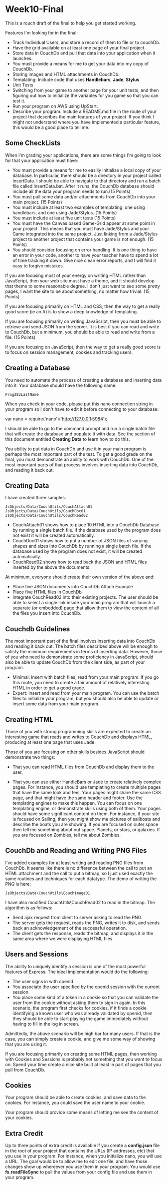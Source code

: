Week10-Final
============

This is a rouch draft of the final to help you get started working.

Features I'm looking for in the final:

- Track Individual Users, and store a record of them to file or to couchDb.
- Have the grid available on at least one page of your final project.
- Store data in CouchDb and pull that data into your application when it launches.
- You must provide a means for me to get your data into my copy of CouchDb.
- Storing images and HTML attachments in CouchDb.
- Templating: Include code that uses **Handlebars**, **Jade**, **Stylus**
- Unit Tests
- Switching from your game to another page for your unit tests, and then figuring out
how to initialize the variables for you game so that you can test it.
- Run your program on AWS using UpStart.
- Describe your program. Include a README.md file in the route of your
project that describes the main features of your project. If you think
I might not understand where you have implemented a particular feature,
this would be a good place to tell me. 

Some CheckLists
---------------

When I'm grading your applications, there are some things I'm going to look 
for that your application must have:

- You must provide a means for me to easiliy initialize a local copy of your 
database. In particular, there should be a directory in your project called
InsertData. I should be able to navigate to that directory and run a batch
file called InsertData.bat. After it runs, the CouchDb database should 
include all the data your program needs to run.(15 Points)
- You must pull some data and/or attachments from CouchDb into your main
project. (15 Points)
- You must include at least two examples of templating: one using handlebars,
and one using Jade/Stylus.  (15 Points)
- You must include at least five unit tests (15 Points)
- You must have the Canvas based Game-Grid appear at some point in your 
project. This means that you must have Jade/Stylus and your Game integrated 
into the same project. Just linking from a Jade/Stylus project to another 
project that contains your game is not enough.  (15 Points)
- You should consider focusing on error handling. It is one thing to have an
error in your code, another to have your teacher have to spend a lot of time
tracking it down. Give nice clean error reports, and I will find it easy to
forgive mistakes.

If you are focusing most of your energy on writing HTML rather than JavaScript,
then your web site must have a theme, and it should develop that theme to some
reasonable degree. I don't just want to see some pretty pages, I want the 
site to be about something, no matter how trivial. (15 Points)

If you are focusing primarily on HTML and CSS, then the way to get a really
good score (ie an A) is to show a deep knowledge of templating.

If you are focusing primarily on writing JavaScript, then you must be able to
retrieve and send JSON from the server. It is best if you can read and write
to CouchDb, but a minimum, you should be able to read and write from a file. 
(15 Points)

If you are focusing on JavaScript, then the way to get a really good score is to
focus on session management, cookies and tracking users.

Creating a Database
-------------------

You need to automate the process of creating a database and inserting 
data into it. Your database should have the following name:

	Prog282LastName

When you check in your code, please put this nano connection string in
your program so I don't have to edit it before connecting to your
database:

var nano = require('nano')('http://127.0.0.1:5984');

I should be able to go to the command prompt and run a single batch
file that will create the database and populate it with data. See the
section of this document entitled **Creating Data** to learn how to
do this. 

You ability to put data in CouchDb and use it in your main program is
perhaps the most important part of the test. To get a good 
grade on the final, you must demonstrate an ability to work with 
CouchDb. One of the most important parts of that process involves
inserting data into CouchDb, and reading it back out.

Creating Data
-------------

I have created three samples:

	JsObjects/Data/CouchUtils/CouchAttach01
	JsObjects/Data/CouchUtils/CouchDoc01
	JsObjects/Data/CouchUtils/CouchRead02
	
- CouchAttach01 shows how to place 10 HTML into a CouchDb Database by
running a single batch file. If the database used by the program 
does not exist it will be created automatically.
- CouchDoc01 shows how to put a number of JSON files of varying shapes
and sizes into CouchDb by running a single batch file. If the database
used by the program does not exist, it will be created automatically.
- CouchRead02 shows how to read back the JSON and HTML files inserted
by the above the documents.

At minimum, everyone should create their own version of the above and:

- Place five JSON documents into CouchDb Attach Example 
- Place five HTML files in CouchDb 
- Integrate CouchRead02 into their existing projects. The user 
should be able to select a single link inside your main program that 
will launch a separate (or embedded) page that allow them to view 
the content of all the files you insert into CouchDb.

Couchdb Guidelines
------------------

The most important part of the final involves inserting data into
CouchDb and reading it back out. The batch files described above
will be enough to satisfy the minimum requirements in terms of 
inserting data. However, those of you who need to demonstrate 
some proficiency in JavaScript, should also be able to update
CouchDb from the client side, as part of your program.

- Minimal: Insert with batch files, read from your main program. If you
go this route, you need to create a fair amount of relatively interesting
HTML in order to get a good grade. 
- Expert: Insert and read from your main program. You can use the
batch files to initialize your program, but you should also be
able to update or insert some data from your main program.

Creating HTML
-------------

Those of you with strong programming skills are expected to create
an interesting game that reads and writes to CouchDb and displays
HTML, producing at least one page that uses Jade.

Those of you are focusing on other skills besides JavaScript should
demonstrate two things:

* That you can read HTML files from CouchDb and display them to the 
user.

* That you can use either HandleBars or Jade to create relatively 
complex pages. For instance, you should use templating to create 
multiple pages that have the same look and feel. Your pages might 
share the same CSS page, and that might have the same header and footer. 
Use the templating engines to make this happen. You can focus on one 
templating engine, or demonstrate skills using both of them. Your 
pages should have some significant content on them. For instance, if 
your site is focused on Sailing, then you might show me pictures of 
sailboats and describe the boats you are showing. If you are focused on
outer space then tell me something about out space. Planets, or stars,
or galaxies. If you are focused on Zombies, tell me about Zombies.

CouchDb and Reading and Writing PNG Files
-----------------------------------------

I've added examples for at least writing and reading PNG files from CouchDb. 
It seems like there is no difference between the call to put an HTML 
attachment and the call to put a bitmap, so I just used exactly the same 
routines and techniques for each datatype. The demo of writing the PNG is 
here:

	JsObjects\Data\CouchUtils\CouchImage01

I have also modified CouchUtils\CouchRead02 to read in the bitmap. The 
algorithm is as follows:

- Send ajax request from client to server asking to read the PNG.
- The server gets the request, reads the PNG, writes it to disk, and sends back 
an acknowledgement of the successful operation.
- The client gets the response, reads the bitmap, and displays it in the same 
area where we were displaying HTML files.

Users and Sessions
------------------

The ability to uniquely identify a session is one of the most powerful
features of Express. The ideal implementation would do the following:

- The user signs in with openid
- You associate the user specified by the openid session with the
current session
- You place some kind of a token in a cookie so that you can validate
the user from the cookie without asking them to sign in again. In this
scenario, the program first checks for cookies, if it finds a cookie identifying
a known user who was already validated by openid, then they should be 
able to start playing the game immediately without having to fill in
the log in screen.

Admittedly, the above scenario will be high bar for many users. If that
is the case, you can simply create a cookie, and give me some way of 
showing that you are using it. 

If you are focusing primarily on creating some HTML pages, then
working with Cookies and Sessions is probably not something that you
want to focus on. Spend your time create a nice site built at least
in part of pages that you pull from CouchDb.


Cookies
-------

Your program should be able to create cookies, and save data to the
cookies. For instance, you could save the user name to your cookie.

Your program should provide some means of letting me see the content
of your cookies.

Extra Credit
------------

Up to three points of extra credit is available if you create a 
**config.json** file in the root of your project that contains the URLs 
(IP addresses, etc) that you use in your program. For instance, when 
you initialize nano, you will use a URL. The goal would be to allow 
me to edit one file, and have those changes show up whereever you 
use them in your program. You would use **fs.readFileSync** to pull the
values from your config file and use them in your program.

